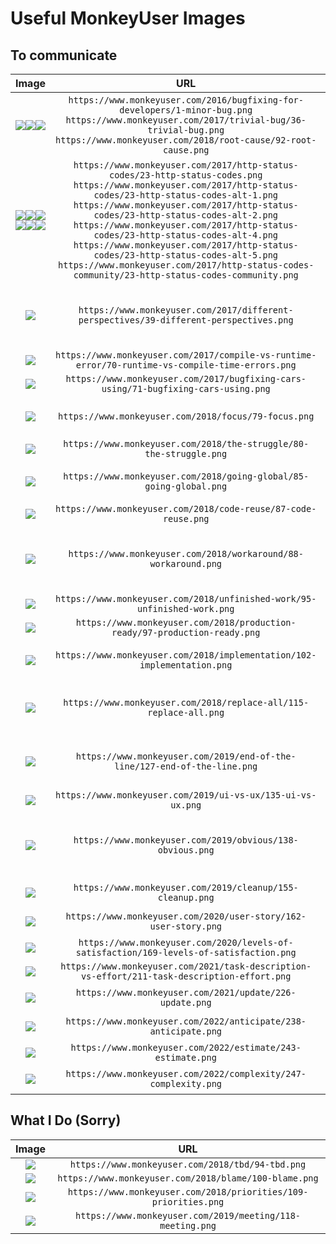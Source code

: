 # Useful MonkeyUser Images

## To communicate
Image|URL|Useful For
:-:|:-:|:--
![](https://www.monkeyuser.com/2016/bugfixing-for-developers/1-minor-bug.png)![](https://www.monkeyuser.com/2017/trivial-bug/36-trivial-bug.png)![](https://www.monkeyuser.com/2018/root-cause/92-root-cause.png)|`https://www.monkeyuser.com/2016/bugfixing-for-developers/1-minor-bug.png` `https://www.monkeyuser.com/2017/trivial-bug/36-trivial-bug.png` `https://www.monkeyuser.com/2018/root-cause/92-root-cause.png`|'Minor' bugs may not be minor; Bugfixing is not easy
![](https://www.monkeyuser.com/2017/http-status-codes/23-http-status-codes.png)![](https://www.monkeyuser.com/2017/http-status-codes/23-http-status-codes-alt-1.png)![](https://www.monkeyuser.com/2017/http-status-codes/23-http-status-codes-alt-2.png)![](https://www.monkeyuser.com/2017/http-status-codes/23-http-status-codes-alt-4.png)![](https://www.monkeyuser.com/2017/http-status-codes/23-http-status-codes-alt-5.png)![](https://www.monkeyuser.com/2017/http-status-codes-community/23-http-status-codes-community.png)|`https://www.monkeyuser.com/2017/http-status-codes/23-http-status-codes.png` `https://www.monkeyuser.com/2017/http-status-codes/23-http-status-codes-alt-1.png` `https://www.monkeyuser.com/2017/http-status-codes/23-http-status-codes-alt-2.png` `https://www.monkeyuser.com/2017/http-status-codes/23-http-status-codes-alt-4.png` `https://www.monkeyuser.com/2017/http-status-codes/23-http-status-codes-alt-5.png` `https://www.monkeyuser.com/2017/http-status-codes-community/23-http-status-codes-community.png`|HTTP Status Codes
![](https://www.monkeyuser.com/2017/different-perspectives/39-different-perspectives.png)|`https://www.monkeyuser.com/2017/different-perspectives/39-different-perspectives.png`|Just because you understand it, that doesn't mean it's easy
![](https://www.monkeyuser.com/2017/compile-vs-runtime-error/70-runtime-vs-compile-time-errors.png)|`https://www.monkeyuser.com/2017/compile-vs-runtime-error/70-runtime-vs-compile-time-errors.png`
![](https://www.monkeyuser.com/2017/bugfixing-cars-using/71-bugfixing-cars-using.png)|`https://www.monkeyuser.com/2017/bugfixing-cars-using/71-bugfixing-cars-using.png`
![](https://www.monkeyuser.com/2018/focus/79-focus.png)|`https://www.monkeyuser.com/2018/focus/79-focus.png`|Let people finish what they're doing
![](https://www.monkeyuser.com/2018/the-struggle/80-the-struggle.png)|`https://www.monkeyuser.com/2018/the-struggle/80-the-struggle.png`
![](https://www.monkeyuser.com/2018/going-global/85-going-global.png)|`https://www.monkeyuser.com/2018/going-global/85-going-global.png`|Timezones are complicated
![](https://www.monkeyuser.com/2018/code-reuse/87-code-reuse.png)|`https://www.monkeyuser.com/2018/code-reuse/87-code-reuse.png`
![](https://www.monkeyuser.com/2018/workaround/88-workaround.png)|`https://www.monkeyuser.com/2018/workaround/88-workaround.png`|Work-arounds should be avoided if possible
![](https://www.monkeyuser.com/2018/unfinished-work/95-unfinished-work.png)|`https://www.monkeyuser.com/2018/unfinished-work/95-unfinished-work.png`
![](https://www.monkeyuser.com/2018/production-ready/97-production-ready.png)|`https://www.monkeyuser.com/2018/production-ready/97-production-ready.png`
![](https://www.monkeyuser.com/2018/implementation/102-implementation.png)|`https://www.monkeyuser.com/2018/implementation/102-implementation.png`|Give appropriate credit
![](https://www.monkeyuser.com/2018/replace-all/115-replace-all.png)|`https://www.monkeyuser.com/2018/replace-all/115-replace-all.png`|Don't replace all unless you know what you're doing
![](https://www.monkeyuser.com/2019/end-of-the-line/127-end-of-the-line.png)|`https://www.monkeyuser.com/2019/end-of-the-line/127-end-of-the-line.png`|Make sure your upgrade is actually an upgrade
![](https://www.monkeyuser.com/2019/ui-vs-ux/135-ui-vs-ux.png)|`https://www.monkeyuser.com/2019/ui-vs-ux/135-ui-vs-ux.png`
![](https://www.monkeyuser.com/2019/obvious/138-obvious.png)|`https://www.monkeyuser.com/2019/obvious/138-obvious.png`|Write instructions; Never assume people know what to do
![](https://www.monkeyuser.com/2019/cleanup/155-cleanup.png)|`https://www.monkeyuser.com/2019/cleanup/155-cleanup.png`|"Ain't broke, don't fix"
![](https://www.monkeyuser.com/2020/user-story/162-user-story.png)|`https://www.monkeyuser.com/2020/user-story/162-user-story.png`|Moving goalposts
![](https://www.monkeyuser.com/2020/levels-of-satisfaction/169-levels-of-satisfaction.png)|`https://www.monkeyuser.com/2020/levels-of-satisfaction/169-levels-of-satisfaction.png`
![](https://www.monkeyuser.com/2021/task-description-vs-effort/211-task-description-effort.png)|`https://www.monkeyuser.com/2021/task-description-vs-effort/211-task-description-effort.png`
![](https://www.monkeyuser.com/2021/update/226-update.png)|`https://www.monkeyuser.com/2021/update/226-update.png`|Dependencies are horrible
![](https://www.monkeyuser.com/2022/anticipate/238-anticipate.png)|`https://www.monkeyuser.com/2022/anticipate/238-anticipate.png`|Don't hide errors
![](https://www.monkeyuser.com/2022/estimate/243-estimate.png)|`https://www.monkeyuser.com/2022/estimate/243-estimate.png`
![](https://www.monkeyuser.com/2022/complexity/247-complexity.png)|`https://www.monkeyuser.com/2022/complexity/247-complexity.png`|Simple is good

## What I Do (Sorry)
Image|URL
:-:|:-:
![](https://www.monkeyuser.com/2018/tbd/94-tbd.png)|`https://www.monkeyuser.com/2018/tbd/94-tbd.png`
![](https://www.monkeyuser.com/2018/blame/100-blame.png)|`https://www.monkeyuser.com/2018/blame/100-blame.png`
![](https://www.monkeyuser.com/2018/priorities/109-priorities.png)|`https://www.monkeyuser.com/2018/priorities/109-priorities.png`
![](https://www.monkeyuser.com/2019/meeting/118-meeting.png)|`https://www.monkeyuser.com/2019/meeting/118-meeting.png`
